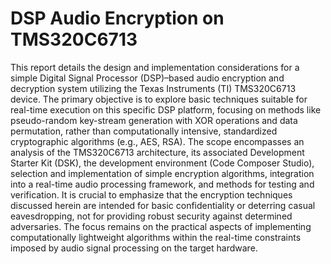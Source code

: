 # DSP Audio Encryption on TMS320C6713
This report details the design and implementation considerations for a simple Digital
Signal Processor (DSP)–based audio encryption and decryption system utilizing the Texas
Instruments (TI) TMS320C6713 device. The primary objective is to explore basic techniques
suitable for real-time execution on this specific DSP platform, focusing on methods like
pseudo-random key-stream generation with XOR operations and data permutation, rather
than computationally intensive, standardized cryptographic algorithms (e.g., AES, RSA).
The scope encompasses an analysis of the TMS320C6713 architecture, its associated
Development Starter Kit (DSK), the development environment (Code Composer Studio),
selection and implementation of simple encryption algorithms, integration into a real-time
audio processing framework, and methods for testing and verification.
It is crucial to emphasize that the encryption techniques discussed herein are intended
for basic confidentiality or deterring casual eavesdropping, not for providing robust security
against determined adversaries. The focus remains on the practical aspects of implementing
computationally lightweight algorithms within the real-time constraints imposed by audio
signal processing on the target hardware.
